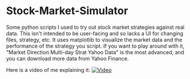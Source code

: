 # Stock-Market-Simulator
Some python scripts I used to try out stock market strategies against real data.
This isn't intended to be user-facing and so lacks a UI for changing files, strategy, etc.
It uses matplotlib to visualize the market data and the performance of the strategy you script.
If you want to play around with it, "Market Direction Multi-day Strat Yahoo Data" is the most advanced, and you can download more data from Yahoo Finance.

Here is a video of me explaining it: [![Video](https://img.youtube.com/vi/n_VW7rrd7bU/maxresdefault.jpg)](https://youtu.be/n_VW7rrd7bU)
